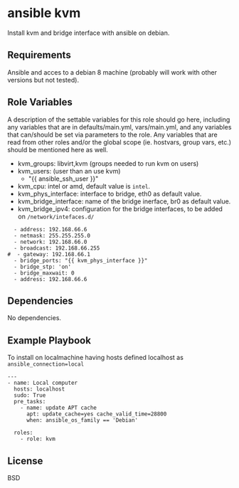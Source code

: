 ansible kvm
===========

Install kvm and bridge interface with ansible on debian.

Requirements
------------

Ansible and acces to a debian 8 machine (probably will work with other versions but not tested).

Role Variables
--------------

A description of the settable variables for this role should go here, including any variables that are in defaults/main.yml, vars/main.yml, and any variables that can/should be set via parameters to the role. Any variables that are read from other roles and/or the global scope (ie. hostvars, group vars, etc.) should be mentioned here as well.

- kvm_groups: libvirt,kvm (groups needed to run kvm on users)
- kvm_users: (user than an use kvm)
  - "{{ ansible_ssh_user }}"
- kvm_cpu: intel or amd, default value is `intel`.
- kvm_phys_interface: interface to bridge, eth0 as default value.
- kvm_bridge_interface: name of the bridge inerface, br0 as default value.
- kvm_bridge_ipv4: configuration for the bridge interfaces, to be added on `/network/intefaces.d/`
```
  - address: 192.168.66.6
  - netmask: 255.255.255.0
  - network: 192.168.66.0
  - broadcast: 192.168.66.255 
#  - gateway: 192.168.66.1
  - bridge_ports: "{{ kvm_phys_interface }}"
  - bridge_stp: 'on'
  - bridge_maxwait: 0
  - address: 192.168.66.6
```


Dependencies
------------

No dependencies. 

Example Playbook
----------------

To install on localmachine having hosts defined localhost as `ansible_connection=local`

```
---
- name: Local computer
  hosts: localhost
  sudo: True
  pre_tasks:
    - name: update APT cache
      apt: update_cache=yes cache_valid_time=28800
      when: ansible_os_family == 'Debian'

  roles:
    - role: kvm
```

License
-------

BSD

